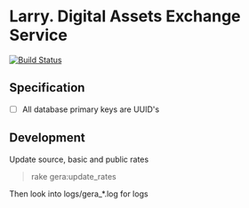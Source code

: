 # Larry. Digital Assets Exchange Service

[![Build Status](https://travis-ci.com/finfex/larry.svg?branch=master)](https://travis-ci.com/finfex/larry)

## Specification

* [ ] All database primary keys are UUID's


## Development

Update source, basic and public rates

> rake gera:update_rates

Then look into logs/gera_*.log for logs
